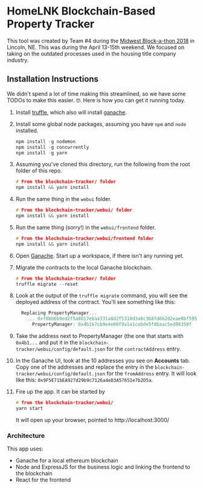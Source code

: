 # HomeLNK Blockchain-Based Property Tracker

This tool was created by Team #4 during the 
[Midwest Block-a-thon 2018](https://www.block-a-thon.com/) in Lincoln, NE. This was during the 
April 13-15th weekend. We focused on taking on the outdated processes used in the housing title 
company industry.

## Installation Instructions

We didn't spend a lot of time making this streamlined, so we have some TODOs to make this easier.
🤓. Here is how you can get it running today.

1. Install [truffle](https://github.com/trufflesuite/truffle), which also will
install [ganache](https://www.trufflesuite.com/ganache).

2. Install some global node packages, assuming you have `npm` and `node` installed.
    ```c
    npm install -g nodemon
    npm install -g concurrently
    npm install -g yarn
    ```

3. Assuming you've cloned this directory, run the following from the root folder of this repo.
    ```c
    # From the blockchain-tracker/ folder
    npm install && yarn install
    ```

4. Run the same thing in the `webui` folder.
    ```c
    # From the blockchain-tracker/webui/ folder
    npm install && yarn install
    ```

5. Run the same thing (sorry!) in the `webui/frontend` folder.
    ```c
    # From the blockchain-tracker/webui/frontend folder
    npm install && yarn install
    ```

6. Open [Ganache](https://www.trufflesuite.com/ganache). Start up a workspace,
   if there isn't any running yet.

7. Migrate the contracts to the local Ganache blockchain.
    ```c
    # From the blockchain-tracker/ folder
    truffle migrate --reset
    ```

8. Look at the output of the `truffle migrate` command, you will see the deployed address of the
contract. You'll see something like this:

    ```c
      Replacing PropertyManager...
        ... 0xf0bb6b9ed2f5a8017e6aa331a8d2f5310d3a8c368fd6b202eae0bf59523c1e1e
          PropertyManager: 0x4b167cb9e4e60f9a1a1cebde5fdbaac5ed98350f
    ```

9. Take the address next to PropertyManager (the one that starts with `0x4b1...` and put it in the 
`blockchain-tracker/webui/config/default.json` for the `contractAddress` entry.

10. In the Ganache UI, look at the 10 addresses you see on **Accounts** tab. Copy one of the
addresses and replace the entry in the `blockchain-tracker/webui/config/default.json` for the
`fromAddress` entry. It will look like this: `0x9F5E71bEA927d29b9c7126a4eD3A57651e7b2D5a`.

11. Fire up the app. It can be started by

    ```c
    # from the blockchain-tracker/webui/
    yarn start
    ```

    It will open up your browser, pointed to http://localhost:3000/

### Architecture

This app uses:

  * Ganache for a local ethereum blockchain
  * Node and ExpressJS for the business logic and linking the frontend to the blockchain
  * React for the frontend
